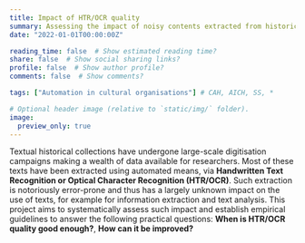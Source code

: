 ```yaml
---
title: Impact of HTR/OCR quality
summary: Assessing the impact of noisy contents extracted from historical documents, on text processing and analyses.
date: "2022-01-01T00:00:00Z"

reading_time: false  # Show estimated reading time?
share: false  # Show social sharing links?
profile: false  # Show author profile?
comments: false  # Show comments?

tags: ["Automation in cultural organisations"] # CAH, AICH, SS, *

# Optional header image (relative to `static/img/` folder).
image:
  preview_only: true
---
```


Textual historical collections have undergone large-scale digitisation campaigns making a wealth of data available for researchers. Most of these texts have been extracted using automated means, via **Handwritten Text Recognition or Optical Character Recognition (HTR/OCR)**. Such extraction is notoriously error-prone and thus has a largely unknown impact on the use of texts, for example for information extraction and text analysis. This project aims to systematically assess such impact and establish empirical guidelines to answer the following practical questions: **When is HTR/OCR quality good enough?**, **How can it be improved?** 